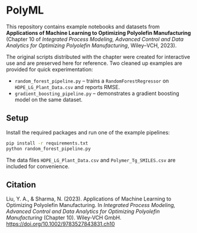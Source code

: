 # PolyML

This repository contains example notebooks and datasets from
**Applications of Machine Learning to Optimizing Polyolefin Manufacturing**
(Chapter 10 of *Integrated Process Modeling, Advanced Control and Data Analytics
for Optimizing Polyolefin Manufacturing*, Wiley–VCH, 2023).

The original scripts distributed with the chapter were created for interactive
use and are preserved here for reference. Two cleaned up examples are provided
for quick experimentation:

- `random_forest_pipeline.py` &ndash; trains a `RandomForestRegressor` on
  `HDPE_LG_Plant_Data.csv` and reports RMSE.
- `gradient_boosting_pipeline.py` &ndash; demonstrates a gradient boosting model
  on the same dataset.

## Setup

Install the required packages and run one of the example pipelines:

```bash
pip install -r requirements.txt
python random_forest_pipeline.py
```

The data files `HDPE_LG_Plant_Data.csv` and `Polymer_Tg_SMILES.csv` are included
for convenience.

## Citation

Liu, Y. A., & Sharma, N. (2023). Applications of Machine Learning to Optimizing
Polyolefin Manufacturing. In *Integrated Process Modeling, Advanced Control and
Data Analytics for Optimizing Polyolefin Manufacturing* (Chapter 10). Wiley-VCH
GmbH. <https://doi.org/10.1002/9783527843831.ch10>
